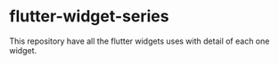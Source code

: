 # flutter-widget-series
This repository have all the flutter widgets uses with detail of each one widget. 

